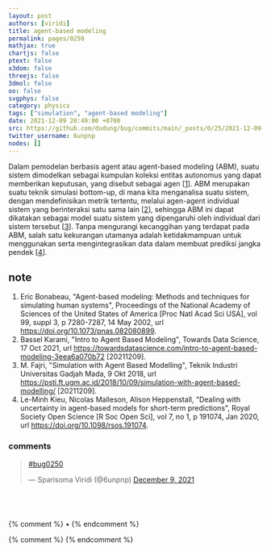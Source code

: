 ```yaml
---
layout: post
authors: [viridi]
title: agent-based modeling
permalink: pages/0250
mathjax: true
chartjs: false
ptext: false
x3dom: false
threejs: false
3dmol: false
oo: false
svgphys: false
category: physics
tags: ["simulation", "agent-based modeling"]
date: 2021-12-09 20:49:00 +0700
src: https://github.com/dudung/bug/commits/main/_posts/0/25/2021-12-09-agent-based-modeling.md
twitter_username: 6unpnp
nodes: []
---
```

Dalam pemodelan berbasis agent atau agent-based modeling (ABM), suatu sistem dimodelkan sebagai kumpulan koleksi entitas autonomus yang dapat memberikan keputusan, yang disebut sebagai agen [[1](#r01)]. ABM merupakan suatu teknik simulasi bottom-up, di mana kita menganalisa suatu sistem, dengan mendefinisikan metrik tertentu, melalui agen-agent individual sistem yang berinteraksi satu sama lain [[2](#r02)], sehingga ABM ini dapat dikatakan sebagai model suatu sistem yang dipengaruhi oleh individual dari sistem tersebut [[3](#r03)]. Tanpa mengurangi kecanggihan yang terdapat pada ABM, salah satu kekurangan utamanya adalah ketidakmampuan untuk menggunakan serta mengintegrasikan data dalam membuat prediksi jangka pendek [[4](#r04)].


## note
1. <a name="r01"></a>Eric Bonabeau, "Agent-based modeling: Methods and techniques for simulating human systems", Proceedings of the National Academy of Sciences of the United States of America [Proc Natl Acad Sci USA], vol 99, suppl 3, p 7280-7287, 14 May 2002, url <https://doi.org/10.1073/pnas.082080899>.
2. <a name="r02"></a>Bassel Karami, "Intro to Agent Based Modeling", Towards Data Science, 17 Oct 2021, url <https://towardsdatascience.com/intro-to-agent-based-modeling-3eea6a070b72> [20211209].
3. <a name="r03"></a>M. Fajri, "Simulation with Agent Based Modelling", Teknik Industri Universitas Gadjah Mada, 9 Okt 2018, url <https://psti.ft.ugm.ac.id/2018/10/09/simulation-with-agent-based-modelling/> [20211209].
4. <a name="r04"></a>Le-Minh Kieu, Nicolas Malleson, Alison Heppenstall, "Dealing with uncertainty in agent-based models for short-term predictions", Royal Society Open Science [R Soc Open Sci], vol 7, no 1, p 191074, Jan 2020, url <https://doi.org/10.1098/rsos.191074>.

### comments
<blockquote class="twitter-tweet" data-width="390"><p lang="und" dir="ltr"><a href="https://twitter.com/hashtag/bug0240?src=hash&amp;ref_src=twsrc%5Etfw">#bug0250</a></p>&mdash; Sparisoma Viridi (@6unpnp) <a href="https://twitter.com/6unpnp/status/1468940550111784961?ref_src=twsrc%5Etfw">December 9, 2021</a></blockquote> <script async src="https://platform.twitter.com/widgets.js" charset="utf-8"></script>


## &nbsp;
{% comment %} []() &bull; []() {% endcomment %}


<ans>
</ans>


{% comment %}
{% endcomment %}
